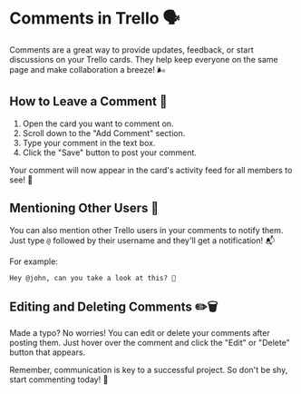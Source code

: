 # Comments in Trello 🗣️

Comments are a great way to provide updates, feedback, or start discussions on your Trello cards. They help keep everyone on the same page and make collaboration a breeze! 🌬️

## How to Leave a Comment 📝

1. Open the card you want to comment on.
2. Scroll down to the "Add Comment" section.
3. Type your comment in the text box.
4. Click the "Save" button to post your comment.

Your comment will now appear in the card's activity feed for all members to see! 🎉

## Mentioning Other Users 👥

You can also mention other Trello users in your comments to notify them. Just type `@` followed by their username and they'll get a notification! 📬

For example:

```
Hey @john, can you take a look at this? 👀
```

## Editing and Deleting Comments ✏️🗑️

Made a typo? No worries! You can edit or delete your comments after posting them. Just hover over the comment and click the "Edit" or "Delete" button that appears.

Remember, communication is key to a successful project. So don't be shy, start commenting today! 🚀
